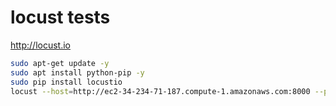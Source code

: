 # locust tests

http://locust.io

```bash
sudo apt-get update -y
sudo apt install python-pip -y
sudo pip install locustio
locust --host=http://ec2-34-234-71-187.compute-1.amazonaws.com:8000 --port=8003 
```
